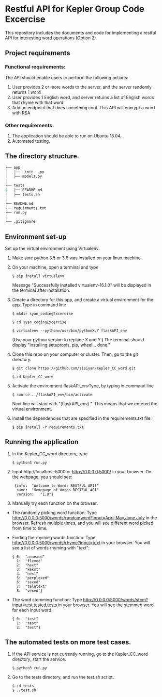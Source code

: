 # Restful API for Kepler Group Code Excercise

This repository includes the documents and code for implementing a restful API for interesting word operations (Option 2).

## Project requirements
### Functional requirements:
The API should enable users to perform the following actions:
 1) User provides 2 or more words to the server, and the server randomly returns 1 word
 2) User provides 1 English word, and server returns a list of English words that rhyme with that word
 3) Add an endpoint that does something cool. This API will encrypt a word with RSA

### Other requirements:
 1) The application should be able to run on Ubuntu 18.04.
 2) Automated testing.

## The directory structure.
 ```bash
 ├── app
 │   ├──__init__.py
 │   ├── models.py
 │    
 ├── tests
 |   ├── README.md
 │   ├── tests.sh
 │  
 ├── README.md
 ├── requirments.txt
 ├── run.py
 │
 └── .gitignore
 ```

## Environment set-up
Set up the virtual environment using Virtualenv.
1) Make sure python 3.5 or 3.6 was installed on your linux machine.
2) On your machine, open a terminal and type

       $ pip install virtualenv

   Message "Successfully installed virtualenv-16.1.0" will be displayed in the terminal after installation.
3) Create a directory for this app, and create a virtual environment for the app. Type in command line

       $ mkdir syan_codingExcercise

       $ cd syan_codingExcercise

       $ virtualenv --python=/usr/bin/pythonX.Y flaskAPI_env

    (Use your python version to replace X and Y.)
    The terminal should display
    "Installing setuptools, pip, wheel...
    done."

4) Clone this repo on your computer or cluster. Then, go to the git directory.

       $ git clone https://github.com/sisiyan/Kepler_CC_word.git

       $ cd Kepler_CC_word

5) Activate the environment flaskAPI_envType, by typing in command line

       $ source ../flaskAPI_env/bin/activate

    Next line will start with "(flaskAPI_env) ". This means that we entered the virtual environment.

6) Install the dependencies that are specified in the requirements.txt file:

       $ pip install -r requirements.txt

## Running the application
1) In the Kepler_CC_word directory, type

       $ python3 run.py

2) Input http://localhost:5000 or http://0.0.0.0:5000/ in your browser. On the webpage, you should see:

        {info:	"Welcome to Words RESTFUL API!"
         name:	"Homepage of Words RESTFUL API"
         version:	"1.0"}

3) Manually try each function on the browser.
* The randomly picking word function:
  Type http://0.0.0.0:5000/words/randomword?input=April,May,June,July in the browser.
  Refresh multiple times, and you will see different word picked from time to time.

* Finding the rhyming words function:
  Type http://0.0.0.0:5000/words/rhyme?input=text in your browser.
  You will see a list of words rhyming with "text":

      { 0:	"annexed"
        1:	"flexed"
        2:	"hext"
        3:	"kekst"
        4:	"next"
        5:	"perplexed"
        6:	"sexed"
        7:	"teletext"
        8:	"vexed"}

* The word stemming function:
  Type http://0.0.0.0:5000/words/stem?input=test,tested,tests in your browser.
  You will see the stemmed word for each input word:

      { 0:	"test"
        1:	"test"
        2:	"test"}

## The automated tests on more test cases.
1) If the API service is not currently running, go to the Kepler_CC_word directory, start the service.

       $ python3 run.py

2) Go to the tests directory, and run the test.sh script.

       $ cd tests
       $ ./test.sh
